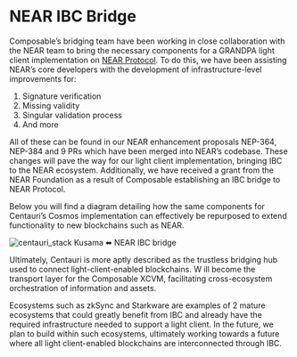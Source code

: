 # NEAR IBC Bridge

Composable’s bridging team have been working in close collaboration with the NEAR team 
to bring the necessary components for a GRANDPA light client implementation on [NEAR Protocol](https://near.org/). 
To do this, we have been assisting NEAR’s core developers with the development of infrastructure-level improvements for:

1. Signature verification
2. Missing validity
3. Singular validation process
4. And more

All of these can be found in our NEAR enhancement proposals NEP-364, 
NEP-384 and 9 PRs which have been merged into NEAR’s codebase. 
These changes will pave the way for our light client implementation, bringing IBC to the NEAR ecosystem. 
Additionally, we have received a grant from the NEAR Foundation 
as a result of Composable establishing an IBC bridge to NEAR Protocol.

Below you will find a diagram detailing how the same components for Centauri’s Cosmos implementation can effectively 
be repurposed to extend functionality to new blockchains such as NEAR.

![centauri_stack](../images-centauri/centauri-stack.png)
Kusama ⬌ NEAR IBC bridge

Ultimately, Centauri is more aptly described as the trustless bridging hub used to connect light-client-enabled blockchains.
W ill become the transport layer for the Composable XCVM,
facilitating cross-ecosystem orchestration of information and assets. 

Ecosystems such as zkSync and Starkware are examples of 2 mature ecosystems that could greatly benefit from IBC and 
already have the required infrastructure needed to support a light client. 
In the future, we plan to build within such ecosystems, ultimately working towards a future where 
all light client-enabled blockchains are interconnected through IBC.

